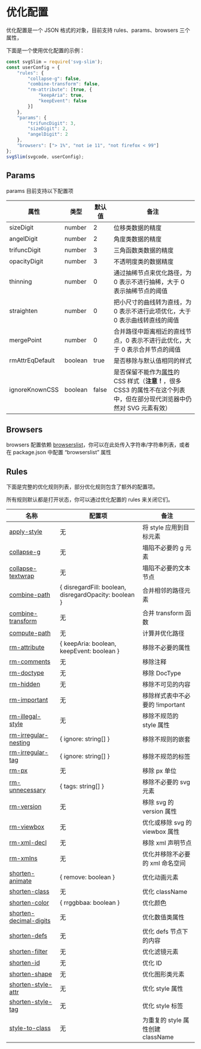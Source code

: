 # 优化配置

优化配置是一个 JSON 格式的对象，目前支持 rules、params、browsers 三个属性，

下面是一个使用优化配置的示例：

```ts
const svgSlim = require('svg-slim');
const userConfig = {
	"rules": {
		"collapse-g": false,
		"combine-transform": false,
		"rm-attribute": [true, {
			"keepAria": true,
			"keepEvent": false
		}]
	},
	"params": {
		"trifuncDigit": 3,
		"sizeDigit": 2,
		"angelDigit": 2
	},
	"browsers": ["> 1%", "not ie 11", "not firefox < 99"]
};
svgSlim(svgcode, userConfig);
```

## Params

params 目前支持以下配置项

属性 | 类型 | 默认值 | 备注
---- | ---- | ---- | ----
sizeDigit | number | 2 | 位移类数据的精度
angelDigit | number | 2 | 角度类数据的精度
trifuncDigit | number | 3 | 三角函数类数据的精度
opacityDigit | number | 3 | 不透明度类的数据精度
thinning | number | 0 | 通过抽稀节点来优化路径，为 0 表示不进行抽稀，大于 0 表示抽稀节点的阈值
straighten | number | 0 | 把小尺寸的曲线转为直线，为 0 表示不进行此项优化，大于 0 表示曲线转直线的阈值
mergePoint | number | 0 | 合并路径中距离相近的直线节点，0 表示不进行此优化，大于 0 表示合并节点的阈值
rmAttrEqDefault | boolean | true | 是否移除与默认值相同的样式
ignoreKnownCSS | boolean | false | 是否保留不能作为[属性](https://www.w3.org/TR/SVG/propidx.html)的 CSS 样式（**注意！**，很多 CSS3 的属性不在这个列表中，但在部分现代浏览器中仍然对 SVG 元素有效）

## Browsers

browsers 配置依赖 [browserslist](https://github.com/browserslist/browserslist#readme)，你可以在此处传入字符串/字符串列表，或者在 package.json 中配置 “browserslist” 属性

## Rules

下面是完整的优化规则列表，部分优化规则包含了额外的配置项。

所有规则默认都是打开状态，你可以通过优化配置的 rules 来关闭它们。

名称 | 配置项 | 备注
---- | ---- | ----
[apply-style](rules/apply-style.md) | 无 | 将 style 应用到目标元素
[collapse-g](rules/collapse-g.md) | 无 | 塌陷不必要的 g 元素
[collapse-textwrap](rules/collapse-textwrap.md) | 无 | 塌陷不必要的文本节点
[combine-path](rules/combine-path.md) | { disregardFill: boolean, disregardOpacity: boolean } | 合并相邻的路径元素
[combine-transform](rules/combine-transform.md) | 无 | 合并 transform 函数
[compute-path](rules/compute-path.md) | 无 | 计算并优化路径
[rm-attribute](rules/rm-attribute.md) | { keepAria: boolean, keepEvent: boolean } | 移除不必要的属性
[rm-comments](rules/rm-comments.md) | 无 | 移除注释
[rm-doctype](rules/rm-doctype.md) | 无 | 移除 DocType
[rm-hidden](rules/rm-hidden.md) | 无 | 移除不可见的内容
[rm-important](rules/rm-important.md) | 无 | 移除样式表中不必要的 !important
[rm-illegal-style](rules/rm-illegal-style.md) | 无 | 移除不规范的 style 属性
[rm-irregular-nesting](rules/rm-irregular-nesting.md) | { ignore: string\[] } | 移除不规则的嵌套
[rm-irregular-tag](rules/rm-irregular-tag.md) | { ignore: string\[] } | 移除不规范的标签
[rm-px](rules/rm-px.md) | 无 | 移除 px 单位
[rm-unnecessary](rules/rm-unnecessary.md) | { tags: string\[] } | 移除不必要的 svg 元素
[rm-version](rules/rm-version.md) | 无 | 移除 svg 的 version 属性
[rm-viewbox](rules/rm-viewbox.md) | 无 | 优化或移除 svg 的 viewbox 属性
[rm-xml-decl](rules/rm-xml-decl.md) | 无 | 移除 xml 声明节点
[rm-xmlns](rules/rm-xmlns.md) | 无 | 优化并移除不必要的 xml 命名空间
[shorten-animate](rules/shorten-animate.md) | { remove: boolean } | 优化动画元素
[shorten-class](rules/shorten-class.md) | 无 | 优化 className
[shorten-color](rules/shorten-color.md) | { rrggbbaa: boolean } | 优化颜色
[shorten-decimal-digits](rules/shorten-decimal-digits.md) | 无 | 优化数值类属性
[shorten-defs](rules/shorten-defs.md) | 无 | 优化 defs 节点下的内容
[shorten-filter](rules/shorten-filter.md) | 无 | 优化滤镜元素
[shorten-id](rules/shorten-id.md) | 无 | 优化 ID
[shorten-shape](rules/shorten-shape.md) | 无 | 优化图形类元素
[shorten-style-attr](rules/shorten-style-attr.md) | 无 | 优化 style 属性
[shorten-style-tag](rules/shorten-style-tag.md) | 无 | 优化 style 标签
[style-to-class](rules/style-to-class.md) | 无 | 为重复的 style 属性创建 className
